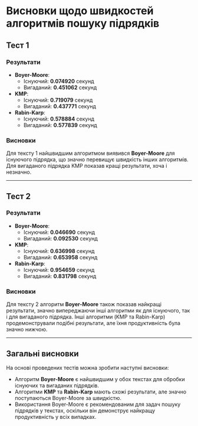 # Висновки щодо швидкостей алгоритмів пошуку підрядків

## Тест 1

### Результати
- **Boyer-Moore**: 
  - Існуючий: **0.074920** секунд
  - Вигаданий: **0.451062** секунд
- **KMP**: 
  - Існуючий: **0.719079** секунд
  - Вигаданий: **0.437771** секунд
- **Rabin-Karp**: 
  - Існуючий: **0.578884** секунд
  - Вигаданий: **0.577839** секунд

### Висновки
Для тексту 1 найшвидшим алгоритмом виявився **Boyer-Moore** для існуючого підрядка, що значно перевищує швидкість інших алгоритмів. Для вигаданого підрядка KMP показав кращі результати, хоча і незначно.

---

## Тест 2

### Результати
- **Boyer-Moore**: 
  - Існуючий: **0.046690** секунд
  - Вигаданий: **0.092530** секунд
- **KMP**: 
  - Існуючий: **0.636998** секунд
  - Вигаданий: **0.653958** секунд
- **Rabin-Karp**: 
  - Існуючий: **0.954659** секунд
  - Вигаданий: **0.831798** секунд

### Висновки
Для тексту 2 алгоритм **Boyer-Moore** також показав найкращі результати, значно випереджаючи інші алгоритми як для існуючого, так і для вигаданого підрядка. Інші алгоритми (KMP та Rabin-Karp) продемонстрували подібні результати, але їхня продуктивність була значно нижчою.

---

## Загальні висновки

На основі проведених тестів можна зробити наступні висновки:

- Алгоритм **Boyer-Moore** є найшвидшим у обох текстах для обробки існуючих та вигаданих підрядків.
- Алгоритми **KMP** та **Rabin-Karp** мають схожі результати, але значно поступаються Boyer-Moore за швидкістю.
- Використання Boyer-Moore є рекомендованим для задач пошуку підрядків у текстах, оскільки він демонструє найкращу продуктивність у всіх випадках.